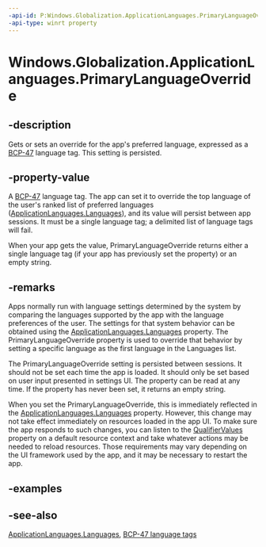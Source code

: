 ```yaml
---
-api-id: P:Windows.Globalization.ApplicationLanguages.PrimaryLanguageOverride
-api-type: winrt property
---
```


<!-- Property syntax
public string PrimaryLanguageOverride { get;  set; }
-->

# Windows.Globalization.ApplicationLanguages.PrimaryLanguageOverride

## -description
Gets or sets an override for the app's preferred language, expressed as a [BCP-47](http://tools.ietf.org/html/bcp47) language tag. This setting is persisted.

## -property-value
A [BCP-47](http://tools.ietf.org/html/bcp47) language tag. The app can set it to override the top language of the user's ranked list of preferred languages ([ApplicationLanguages.Languages](applicationlanguages_languages.md)), and its value will persist between app sessions. It must be a single language tag; a delimited list of language tags will fail.

When your app gets the value, PrimaryLanguageOverride returns either a single language tag (if your app has previously set the property) or an empty string.

## -remarks
Apps normally run with language settings determined by the system by comparing the languages supported by the app with the language preferences of the user. The settings for that system behavior can be obtained using the [ApplicationLanguages.Languages](applicationlanguages_languages.md) property. The PrimaryLanguageOverride property is used to override that behavior by setting a specific language as the first language in the Languages list.

The PrimaryLanguageOverride setting is persisted between sessions. It should not be set each time the app is loaded. It should only be set based on user input presented in settings UI. The property can be read at any time. If the property has never been set, it returns an empty string.

When you set the PrimaryLanguageOverride, this is immediately reflected in the [ApplicationLanguages.Languages](applicationlanguages_languages.md) property. However, this change may not take effect immediately on resources loaded in the app UI. To make sure the app responds to such changes, you can listen to the [QualifierValues](../windows.applicationmodel.resources.core/resourcecontext_qualifiervalues.md) property on a default resource context and take whatever actions may be needed to reload resources. Those requirements may vary depending on the UI framework used by the app, and it may be necessary to restart the app.

## -examples

## -see-also
[ApplicationLanguages.Languages](applicationlanguages_languages.md), [BCP-47 language tags](http://tools.ietf.org/html/bcp47)
